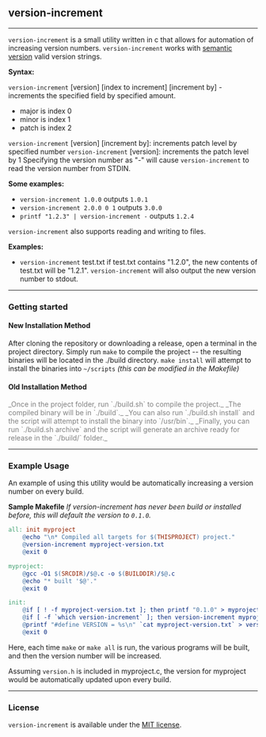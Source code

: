 ## version-increment ##
---


`version-increment` is a small utility written in c that allows for automation of increasing version numbers.
`version-increment` works with <a href="http://www.semver.org">semantic version</a> valid version strings.


**Syntax:**

  `version-increment` [version] [index to increment] [increment by] - increments the specified field by specified amount.<br>
  - major is index 0
  - minor is index 1
  - patch is index 2


`version-increment` [version] [increment by]: increments patch level by specified number
`version-increment` [version]: increments the patch level by 1
Specifying the version number as "-" will cause `version-increment` to read the version number from STDIN.


**Some examples:**

  - `version-increment 1.0.0` outputs `1.0.1`
  - `version-increment 2.0.0 0 1` outputs `3.0.0`
  - `printf "1.2.3" | version-increment -` outputs `1.2.4`

`version-increment` also supports reading and writing to files.

**Examples:**
  - `version-increment` test.txt
	if test.txt contains "1.2.0", the new contents of test.txt will be "1.2.1".
	`version-increment` will also output the new version number to stdout.

---

### Getting started ###

#### New Installation Method ####
  After cloning the repository or downloading a release, open a terminal in the project directory.
  Simply run `make` to compile the project -- the resulting binaries will be located in the ./build directory.
  `make install` will attempt to install the binaries into `~/scripts` *(this can be modified in the Makefile)*

#### Old Installation Method ####
<p style="color:gray;">
_Once in the project folder, run `./build.sh` to compile the project._  
_The compiled binary will be in `./build`._
_You can also run `./build.sh install` and the script will attempt to install the binary into `/usr/bin`._
_Finally, you can run `./build.sh archive` and the script will generate an archive ready for release in the `./build/` folder._
</p>


---

### Example Usage ###
An example of using this utility would be automatically increasing a version number on every build.

**Sample Makefile**
*If version-increment has never been build or installed before, this will default the version to `0.1.0`.*

```Makefile
all: init myproject
	@echo "\n* Compiled all targets for $(THISPROJECT) project."
	@version-increment myproject-version.txt
	@exit 0

myproject:
	@gcc -O1 $(SRCDIR)/$@.c -o $(BUILDDIR)/$@.c
	@echo "* built '$@'."
	@exit 0

init:
	@if [ ! -f myproject-version.txt ]; then printf "0.1.0" > myproject-version.txt; fi
	@if [ -f `which version-increment` ]; then version-increment myproject-version.txt; fi
	@printf "#define VERSION = %s\n" `cat myproject-version.txt` > version.h	
	@exit 0

```

Here, each time `make` or `make all` is run, the various programs will be built, and then the version number will be increased.

Assuming `version.h` is included in myproject.c, the version for myproject would be automatically updated upon every build.

---

### License ###

`version-increment` is available under the <a href="LICENSE">MIT license</a>.